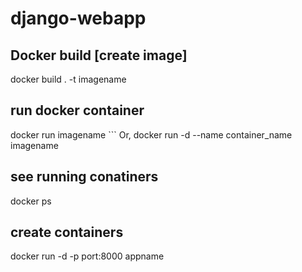 # django-webapp
## Docker build [create image]
docker build . -t imagename

## run docker container
docker run imagename
     ``` Or,
docker run -d --name container_name imagename

## see running conatiners
docker ps

## create containers
 docker run -d -p port:8000 appname
